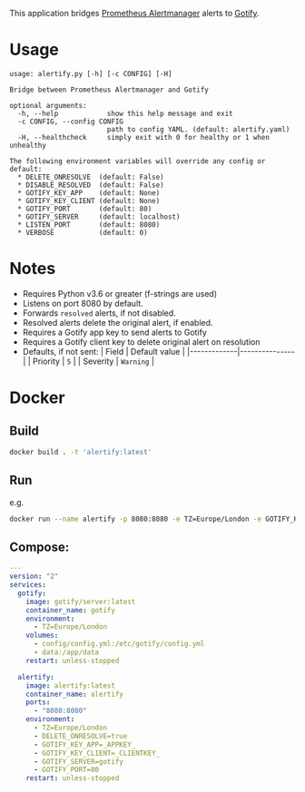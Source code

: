 This application bridges [Prometheus Alertmanager](https://prometheus.io/docs/alerting/latest/alertmanager/) alerts to [Gotify](https://gotify.net/).

# Usage
```
usage: alertify.py [-h] [-c CONFIG] [-H]

Bridge between Prometheus Alertmanager and Gotify

optional arguments:
  -h, --help            show this help message and exit
  -c CONFIG, --config CONFIG
                        path to config YAML. (default: alertify.yaml)
  -H, --healthcheck     simply exit with 0 for healthy or 1 when unhealthy

The following environment variables will override any config or default:
  * DELETE_ONRESOLVE  (default: False)
  * DISABLE_RESOLVED  (default: False)
  * GOTIFY_KEY_APP    (default: None)
  * GOTIFY_KEY_CLIENT (default: None)
  * GOTIFY_PORT       (default: 80)
  * GOTIFY_SERVER     (default: localhost)
  * LISTEN_PORT       (default: 8080)
  * VERBOSE           (default: 0)
```


# Notes
* Requires Python v3.6 or greater (f-strings are used)
* Listens on port 8080 by default.
* Forwards `resolved` alerts, if not disabled.
* Resolved alerts delete the original alert, if enabled.
* Requires a Gotify app key to send alerts to Gotify
* Requires a Gotify client key to delete original alert on resolution
* Defaults, if not sent:
  | Field       | Default value |
  |-------------|---------------|
  | Priority    | `5`           |
  | Severity    | `Warning`     |


# Docker
## Build
```bash
docker build . -t 'alertify:latest'
```

## Run

e.g.
```bash
docker run --name alertify -p 8080:8080 -e TZ=Europe/London -e GOTIFY_KEY_APP=_APPKEY_ -e GOTIFY_SERVER=gotify -e GOTIFY_PORT=80 alertify:latest
```

## Compose:
```yaml
---
version: "2"
services:
  gotify:
    image: gotify/server:latest
    container_name: gotify
    environment:
      - TZ=Europe/London
    volumes:
      - config/config.yml:/etc/gotify/config.yml
      - data:/app/data
    restart: unless-stopped

  alertify:
    image: alertify:latest
    container_name: alertify
    ports:
      - "8080:8080"
    environment:
      - TZ=Europe/London
      - DELETE_ONRESOLVE=true
      - GOTIFY_KEY_APP=_APPKEY_
      - GOTIFY_KEY_CLIENT=_CLIENTKEY_
      - GOTIFY_SERVER=gotify
      - GOTIFY_PORT=80
    restart: unless-stopped
```
